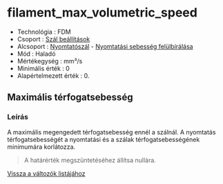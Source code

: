 # filament\_max\_volumetric\_speed

* Technológia : FDM
* Csoport : [Szál beállítások](../filament_settings/filament_settings.md)
* Alcsoport : [Nyomtatószál](../../beallitasok/print_settings.md#vitesse) - [Nyomtatási sebesség felülbírálása](filament_max_volumetric_speed.md)
* Mód : Haladó
* Mértékegység : mm³/s
* Minimális érték :  0
* Alapértelmezett érték : 0.

## Maximális térfogatsebesség

### Leírás

A maximális megengedett térfogatsebesség ennél a szálnál. A nyomtatás térfogatsebességét a nyomtatási és a szálak térfogatsebességének minimumára korlátozza.

> A határérték megszüntetéséhez állítsa nullára.

[Vissza a változók listájához](../../variable_list)

